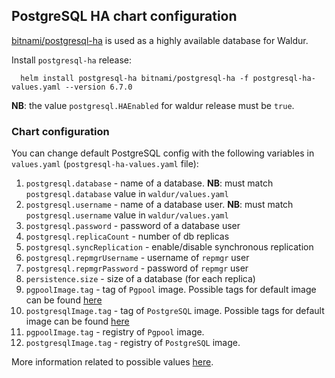 ## PostgreSQL HA chart configuration
[bitnami/postgresql-ha](https://github.com/bitnami/charts/tree/master/bitnami/postgresql-ha) is used as a highly available database for Waldur.

Install `postgresql-ha` release:
```
  helm install postgresql-ha bitnami/postgresql-ha -f postgresql-ha-values.yaml --version 6.7.0
```

**NB**: the value `postgresql.HAEnabled` for waldur release must be `true`.

### Chart configuration
You can change default PostgreSQL config with the following variables in `values.yaml` (`postgresql-ha-values.yaml` file):
1. `postgresql.database` - name of a database. **NB**: must match `postgresql.database` value in `waldur/values.yaml`
2. `postgresql.username` - name of a database user. **NB**: must match `postgresql.username` value in `waldur/values.yaml`
3. `postgresql.password` - password of a database user
4. `postgresql.replicaCount` - number of db replicas
5. `postgresql.syncReplication` - enable/disable synchronous replication
6. `postgresql.repmgrUsername` - username of `repmgr` user
7. `postgresql.repmgrPassword` - password of `repmgr` user
8. `persistence.size` - size of a database (for each replica)
9. `pgpoolImage.tag` - tag of `Pgpool` image. Possible tags for default image can be found [here](https://hub.docker.com/r/bitnami/pgpool/tags)
10. `postgresqlImage.tag` - tag of `PostgreSQL` image. Possible tags for default image can be found [here](https://hub.docker.com/r/bitnami/postgresql-repmgr/tags/)
11. `pgpoolImage.tag` - registry of `Pgpool` image.
12. `postgresqlImage.tag` - registry of `PostgreSQL` image.

More information related to possible values [here](https://github.com/bitnami/charts/tree/master/bitnami/postgresql-ha#parameters).

